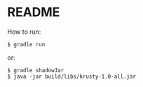 # README

How to run:

    $ gradle run

or:

    $ gradle shadowJar
    $ java -jar build/libs/krusty-1.0-all.jar
